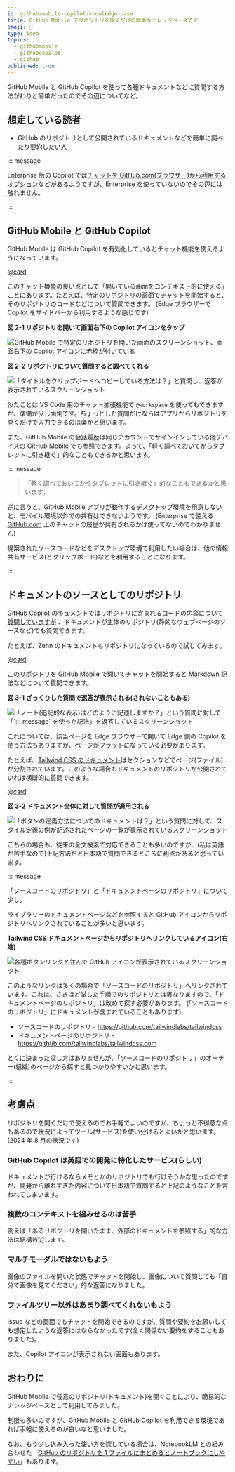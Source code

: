 ```yaml
---
id: github-mobile-copilot-knowledge-base
title: GitHub Mobile でリポジトリを開くだけの簡単なナレッジベースです
emoji: 💬
type: idea
topics:
  - githubmobile
  - githubcopilot
  - github
published: true
---
```


GitHub Mobile と GitHub Copilot を使って各種ドキュメントなどに質問する方法がわりと簡単だったのでその辺についてなど。

## 想定している読者

*   GitHub のリポジトリとして公開されているドキュメントなどを簡単に調べたり要約したい人

::: message

Enterprise 版の Copilot では[チャットを GitHub.com(ブラウザー)から利用するオプション](https://docs.github.com/ja/enterprise-cloud%40latest/copilot/quickstart)などがあるようですが、Enterprise を使っていないのでその辺には触れません。

:::

## GitHub Mobile と GitHub Copilot

GitHub Mobile は GitHub Copilot を有効化しているとチャット機能を使えるようになっています。

@[card](https://docs.github.com/ja/copilot/using-github-copilot/asking-github-copilot-questions-in-github-mobile)

このチャット機能の良い点として「開いている画面をコンテキスト的に使える」ことにあります。たとえば、特定のリポジトリの画面でチャットを開始すると、そのリポジトリのコードなどについて質問できます。 (Edge ブラウザーで Copilot をサイドバーから利用するような感じです)

**図 2-1 リポジトリを開いて画面右下の Copilot アイコンをタップ**

![GitHub Mobile で特定のリポジトリを開いた画面のスクリーンショット、画面右下の Copilot アイコンに赤枠が付いている](https://images.microcms-assets.io/assets/1fff6177c5c74aac8d5158dc17492c92/a3c1c9a659434b39a9a70e8d06e499f9/github-mobile-copilot-knowledge-base-copilot-button.png?w=864\&h=1920\&auto=compress%2Cformat)

**図 2-2 リポジトリについて質問すると調べてくれる**

![「タイトルをクリップボードへコピーしている方法は？」と質問し、返答が表示されているスクリーンショット](https://images.microcms-assets.io/assets/1fff6177c5c74aac8d5158dc17492c92/72ef63124abc47e9bb5bb0be30f8aab8/github-mobile-copilot-knowledge-base-chat-in-repo.png?w=864\&h=1920\&auto=compress%2Cformat)

似たことは VS Code 用のチャット拡張機能で `@workspace` を使ってもできますが、準備が少し面倒です。ちょっとした質問だけならばアプリからリポジトリを開くだけで入力できるのは楽かと思います。

また、GitHub Mobile の会話履歴は同じアカウントでサインインしている他デバイスの GitHub Mobile でも参照できます。よって、「軽く調べておいてからタブレットに引き継ぐ」的なこともできるかと思います。

::: message

> 「軽く調べておいてからタブレットに引き継ぐ」的なこともできるかと思います。

逆に言うと、GitHub Mobile アプリが動作するデスクトップ環境を用意しないと、モバイル環境以外での共有はできないようです。 (Enterprise で使える [GitHub.com](http://GitHub.com) 上のチャットの履歴が共有されるかは使ってないのでわかりません)

提案されたソースコードなどをデスクトップ環境で利用したい場合は、他の情報共有サービス(とクリップボード)などを利用することになります。

:::

## ドキュメントのソースとしてのリポジトリ

[GitHub Copilot のキュメントではリポジトリに含まれるコードの内容について質問していますが](https://docs.github.com/ja/copilot/using-github-copilot/asking-github-copilot-questions-in-github-mobile#asking-exploratory-questions-about-a-repository) 、ドキュメントが主体のリポジトリ(静的なウェブページのソースなど)でも質問できます。

たとえば、Zenn のドキュメントもリポジトリになっているので試してみます。

@[card](https://github.com/zenn-dev/zenn-docs)

このリポジトリを GitHub Mobile で開いてチャットを開始すると Markdown 記法などについて質問できます。

**図 3-1 ざっくりした質問で返答が表示される(されないこともある)**

![「ノート(追記的な表示)はどのように記述しますか？」という質問に対して「\`::: message\` を使った記法」を返答しているスクリーンショット](https://images.microcms-assets.io/assets/1fff6177c5c74aac8d5158dc17492c92/a1fa6950cd384b26abd76e17ccd7fa9c/github-mobile-copilot-knowledge-base-qa-zenn-markdown.png?w=864\&h=1920\&auto=compress%2Cformat)

これについては、該当ページを Edge ブラウザーで開いて Edge 側の Copilot を使う方法もありますが、ページがフラットになっている必要があります。

たとえば、[Tailwind CSS のドキュメント](https://tailwindcss.com/)はセクションなどでページ(ファイル)が分割されています。このような場合もドキュメントのリポジトリが公開されていれば横断的に質問できます。

@[card](https://github.com/tailwindlabs/tailwindcss.com)

**図 3-2 ドキュメント全体に対して質問が適用される**

![「ボタンの定義方法についてのドキュメントは？」という質問に対して、スタイル定義の例が記述されたページの一覧が表示されているスクリーンショット](https://images.microcms-assets.io/assets/1fff6177c5c74aac8d5158dc17492c92/e16f160d84904634b15c052ae4ef04c0/github-mobile-copilot-knowledge-base-qa-pages.png?w=864\&h=1920\&auto=compress%2Cformat)

こちらの場合も、従来の全文検索で対応できることも多いのですが、(私は英語が苦手なので)上記方法だと日本語で質問できるところに利点があると思っています。

::: message

「ソースコードのリポジトリ」と「ドキュメントページのリポジトリ」について少し。

ライブラリーのドキュメントページなどを参照すると GitHub アイコンからリポジトリへリンクされていることが多いと思います。

**Tailwind CSS ドキュメントページからリポジトリへリンクしているアイコン(右端)**

![各種ボタンリンクと並んで GitHub アイコンが表示されているスクリーンショット](https://images.microcms-assets.io/assets/1fff6177c5c74aac8d5158dc17492c92/731bd2b398144e01bf9a93e41c87844a/github-mobile-copilot-knowledge-base-repo-ink.png?w=493\&h=74\&auto=compress%2Cformat)

このようなリンクは多くの場合で「ソースコードのリポジトリ」へリンクされています。これは、さきほど試した手順でのリポジトリとは異なりますので、「ドキュメントページのリポジトリ」は改めて探す必要があります。 (「ソースコードのリポジトリ」にドキュメントが含まれていることもあります)

*   ソースコードのリポジトリ - <https://github.com/tailwindlabs/tailwindcss>
*   ドキュメントページのリポジトリ - <https://github.com/tailwindlabs/tailwindcss.com>

とくに決まった探し方はありませんが、「ソースコードのリポジトリ」のオーナー(組織)のページから探すと見つかりやすいかと思います。

:::

## 考慮点

リポジトリを開くだけで使えるのでお手軽でよいのですが、ちょっと不得意な点もあるので状況によってツール(サービス)を使い分けるとよいかと思います。 (2024 年 8 月の状況です)

### GitHub Copilot は英語での開発に特化したサービス(らしい)

ドキュメントが行けるならメモとかのリポジトリでも行けそうかな思ったのですが、開発から離れすぎた内容について日本語で質問すると上記のようなことを言われてしまいます。

### 複数のコンテキストを組みせるのは苦手

例えば「あるリポジトリを開いたまま、外部のドキュメントを参照する」的な方法は結構苦労します。

### マルチモーダルではないもよう

画像のファイルを開いた状態でチャットを開始し、画像について質問しても「自分で画像を見てください」的な返答になりました。

### ファイルツリー以外はあまり調べてくれないもよう

Issue などの画面でもチャットを開始できるのですが、質問や要約をお願いしても想定したような返答にはならなかったです(全く関係ない要約をすることもありました)。

また、Copilot アイコンが表示されない画面もあります。

## おわりに

GitHub Mobile で任意のリポジトリ(ドキュメント)を開くことにより、簡易的なナレッジベースとして利用してみました。

制限も多いのですが、GitHub Mobile と GitHub Copilot を利用できる環境であれば手軽に使えるのが良いなと思いました。

なお、もう少し込み入った使い方を探している場合は、NotebookLM との組み合わせた「[GitHub のリポジトリを 1 ファイルにまとめるとノートブックにしやすい](https://zenn.dev/hankei6km/articles/github-repo-as-notebooklm-source)」もあります。
